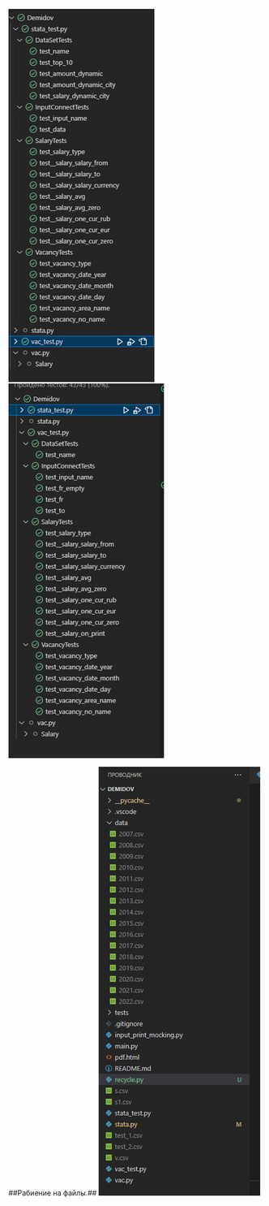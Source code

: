 ![1](https://raw.githubusercontent.com/StumpyTax/Demidov/main/tests/1.png)
![2](https://raw.githubusercontent.com/StumpyTax/Demidov/main/tests/2.png) 


##Рабиение на файлы.##
![2](https://raw.githubusercontent.com/StumpyTax/Demidov/main/img/files_on_years.png) 
